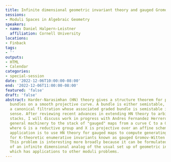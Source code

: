 ```yaml
---
title: Infinite dimensional geometric invariant theory and gauged Gromov-Witten theory.
sessions:
- Moduli Spaces in Algebraic Geometry
speakers:
- name: Daniel Halpern-Leistner
  affiliation: Cornell University
locations:
- Finback
tags:
- ''
outputs:
- HTML
- Calendar
categories:
- special-session
date: '2022-12-06T10:00:00-08:00'
end: '2022-12-06T11:00:00-08:00'
featured: 'false'
draft: 'false'
abstract: Harder-Narasimhan (HN) theory gives a structure theorem for principal G
  bundles on a smooth projective curve. A bundle is either semistable, or it admits
  a canonical filtration whose associated graded bundle is semistable in a graded
  sense. After reviewing recent advances in extending HN theory to arbitrary algebraic
  stacks, I will discuss work in progress with Andres Fernandez Herrero to apply this
  general machinery to the stack of "gauged" maps from a curve C to a G-scheme X,
  where G is a reductive group and X is projective over an affine scheme. Our main
  application is to use HN theory for gauged maps to compute generating functions
  for K-theoretic enumerative invariants known as gauged Gromov-Witten invariants.
  This problem is interesting more broadly because it can be formulated as an example
  of an infinite dimensional analog of the usual set up of geometric invariant theory,
  which has applications to other moduli problems.
---
```

